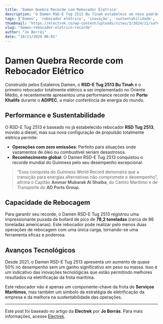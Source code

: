 ```yaml
---
title: 'Damen Quebra Recorde com Rebocador Elétrico'
description: 'O Damen RSD-E Tug 2513 Bu Tinah estabelece um novo padrão em eficiência.'
tags: ['Damen', 'rebocador elétrico', 'inovação', 'sustentabilidade', 'energia']
thumbnail: "https://electrek.co/wp-content/uploads/sites/3/2024/11/safeen_1_MAIN.jpg?quality=82&strip=all&w=1400"
slug: "damen-rebocador-eletrico-recorde"
author: "Jo Borrás"
date: "18/11/2024 06:01"
---
```


# Damen Quebra Recorde com Rebocador Elétrico

Construído pelos Estaleiros Damen, o **RSD-E Tug 2513 Bu Tinah** é o primeiro rebocador totalmente elétrico a ser implementado no Oriente Médio, e recentemente apresentou uma performance recorde no **Porto Khalifa** durante o **ADIPEC**, a maior conferência de energia do mundo.

## Performance e Sustentabilidade

O RSD-E Tug 2513 é baseado no já estabelecido rebocador **RSD Tug 2513**, movido a diesel, mas sua nova configuração de propulsão totalmente elétrica permite:

- **Operações com zero emissões**: Perfeito para situações onde vazamentos de óleo ou combustível seriam desastrosos.
- **Reconhecimento global**: O Damen RSD-E Tug 2513 conquistou o recorde mundial do Guinness pelo seu desempenho excepcional.

> "Essa conquista do Guinness World Record demonstra que a transição para energias alternativas não compromete o desempenho", afirma o Capitão **Ammar Mubarak Al Shaiba**, do Centro Marítimo e de Transporte do **AD Ports Group**. 

## Capacidade de Rebocagem

Para garantir seu recorde, o Damen RSD-E Tug 2513 registrou uma impressionante puxada de bollard de pico de **78,2 toneladas** (cerca de 86 toneladas americanas). Este rebocador pode realizar pelo menos duas operações de rebocagem com uma única carga, tornando-se uma ferramenta eficaz e poderosa.

## Avanços Tecnológicos

Desde 2021, o Damen RSD-E Tug 2513 apresenta um aumento de quase 50% no desempenho sem um ganho significativo em peso ou massa. Isso é um indicativo das inovações tecnológicas que estão permitindo melhores resultados na eletrificação da frota marítima.

Este rebocador não é apenas um componente-chave da frota de **Serviços Marítimos**, mas também um símbolo da estratégia de eletrificação da empresa e da melhora na sustentabilidade das operações.

---

Este post foi baseado no artigo da **Electrek** por **Jo Borrás**. Para mais informações, acesse [Electrek](https://electrek.co/2024/11/17/damen-sets-a-world-record-for-most-powerful-electric-tugboat/).
